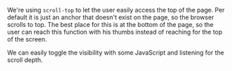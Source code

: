 We're using `scroll-top` to let the user easily access the top of the page. Per default it is just an anchor that doesn't exist on the page, so the browser scrolls to top. The best place for this is at the bottom of the page, so the user can reach this function with his thumbs instead of reaching for the top of the screen.

We can easily toggle the visibility with some JavaScript and listening for the scroll depth.
